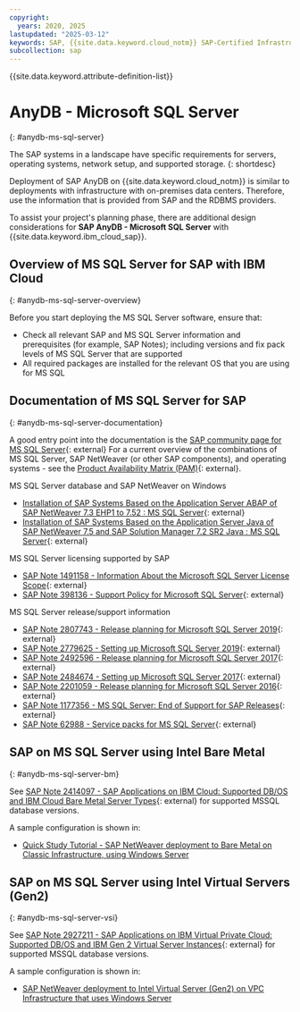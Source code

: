 ```yaml
---
copyright:
  years: 2020, 2025
lastupdated: "2025-03-12"
keywords: SAP, {{site.data.keyword.cloud_notm}} SAP-Certified Infrastructure, {{site.data.keyword.ibm_cloud_sap}}, SAP Workloads
subcollection: sap
---
```


{{site.data.keyword.attribute-definition-list}}


# AnyDB - Microsoft SQL Server
{: #anydb-ms-sql-server}

The SAP systems in a landscape have specific requirements for servers, operating systems, network setup, and supported storage.
{: shortdesc}

Deployment of SAP AnyDB on {{site.data.keyword.cloud_notm}} is similar to deployments with infrastructure with on-premises data centers. Therefore, use the information that is provided from SAP and the RDBMS providers.

To assist your project's planning phase, there are additional design considerations for **SAP AnyDB - Microsoft SQL Server** with {{site.data.keyword.ibm_cloud_sap}}.

## Overview of MS SQL Server for SAP with IBM Cloud
{: #anydb-ms-sql-server-overview}

Before you start deploying the MS SQL Server software, ensure that:
 * Check all relevant SAP and MS SQL Server information and prerequisites (for example, SAP Notes); including versions and fix pack levels of MS SQL Server that are supported
 * All required packages are installed for the relevant OS that you are using for MS SQL

## Documentation of MS SQL Server for SAP
{: #anydb-ms-sql-server-documentation}

A good entry point into the documentation is the [SAP community page for MS SQL Server](https://pages.community.sap.com/topics/sql-server){: external}
For a current overview of the combinations of MS SQL Server, SAP NetWeaver (or other SAP components), and operating systems - see the [Product Availability Matrix (PAM)](https://userapps.support.sap.com/sap/support/pam){: external}.

MS SQL Server database and SAP NetWeaver on Windows
 * [Installation of SAP Systems Based on the Application Server ABAP of SAP NetWeaver 7.3 EHP1 to 7.52 : MS SQL Server](https://help.sap.com/docs/SLTOOLSET/c22d9ecc82ca4ab591a91942fe5c0020/9420dabb130e4ae1996b3f39e202cc6e.html?version=CURRENT_VERSION){: external}
 * [Installation of SAP Systems Based on the Application Server Java of SAP NetWeaver 7.5 and SAP Solution Manager 7.2 SR2 Java : MS SQL Server](https://help.sap.com/docs/SLTOOLSET/34ba60e8526d4110921c9c0fd05b4b6d/9420dabb130e4ae1996b3f39e202cc6e.html?version=CURRENT_VERSION){: external}

MS SQL Server licensing supported by SAP
 * [SAP Note 1491158 - Information About the Microsoft SQL Server License Scope](https://me.sap.com/notes/1491158){: external}
 * [SAP Note 398136 - Support Policy for Microsoft SQL Server](https://me.sap.com/notes/398136){: external}

MS SQL Server release/support information
 * [SAP Note 2807743 - Release planning for Microsoft SQL Server 2019](https://me.sap.com/notes/2807743){: external}
 * [SAP Note 2779625 - Setting up Microsoft SQL Server 2019](https://me.sap.com/notes/2779625){: external}
 * [SAP Note 2492596 - Release planning for Microsoft SQL Server 2017](https://me.sap.com/notes/2492596){: external}
 * [SAP Note 2484674 - Setting up Microsoft SQL Server 2017](https://me.sap.com/notes/2484674){: external}
 * [SAP Note 2201059 - Release planning for Microsoft SQL Server 2016](https://me.sap.com/notes/2201059){: external}
 * [SAP Note 1177356 - MS SQL Server: End of Support for SAP Releases](https://me.sap.com/notes/1177356){: external}
 * [SAP Note 62988 - Service packs for MS SQL Server](https://me.sap.com/notes/62988){: external}

## SAP on MS SQL Server using Intel Bare Metal
{: #anydb-ms-sql-server-bm}

See [SAP Note 2414097 - SAP Applications on IBM Cloud: Supported DB/OS and IBM Cloud Bare Metal Server Types](https://me.sap.com/notes/2414097){: external} for supported MSSQL database versions.

A sample configuration is shown in:
 * [Quick Study Tutorial - SAP NetWeaver deployment to Bare Metal on Classic Infrastructure, using Windows Server](/docs/sap?topic=sap-quickstudy-bm-netweaver-wins)

##  SAP on MS SQL Server using Intel Virtual Servers (Gen2)
{: #anydb-ms-sql-server-vsi}

See [SAP Note 2927211 - SAP Applications on IBM Virtual Private Cloud: Supported DB/OS and IBM Gen 2 Virtual Server Instances](https://me.sap.com/notes/2927211){: external} for supported MSSQL database versions.

A sample configuration is shown in:
 * [SAP NetWeaver deployment to Intel Virtual Server (Gen2) on VPC Infrastructure that uses Windows Server](/docs/sap?topic=sap-quickstudy-vs-gen2-netweaver-wins)
